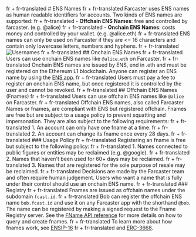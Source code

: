 fr + fr-translated # ENS Names
fr + fr-translated Farcaster uses ENS names as human readable identifiers for accounts. Two kinds of ENS names are supported:
fr + fr-translated - **Offchain ENS Names**: free and controlled by farcaster. (e.g. @alice)
fr + fr-translated - **Onchain ENS Names**: costs money and controlled by your wallet. (e.g. @alice.eth)
fr + fr-translated ENS names can only be used on Farcaster if they are <= 16 characters and contain only lowercase letters, numbers and hyphens.
fr + fr-translated ![Usernames](/assets/usernames.png)
fr + fr-translated ## Onchain ENS Names
fr + fr-translated Users can use onchain ENS names like `@alice.eth` on Farcaster.
fr + fr-translated Onchain ENS names are issued by ENS, end in .eth and must be registered on the Ethereum L1 blockchain. Anyone can register an ENS name by using the [ENS app](https://app.ens.domains/).
fr + fr-translated Users must pay a fee to register an onchain ENS name, but once registered it is controlled by the user and cannot be revoked.
fr + fr-translated ## Offchain ENS Names (Fnames)
fr + fr-translated Users can use offchain ENS names like `@alice` on Farcaster.
fr + fr-translated Offchain ENS names, also called Farcaster Names or fnames, are compliant with ENS but registered offchain. Fnames are free but are subject to a usage policy to prevent squatting and impersonation. They are also subject to the following requirements:
fr + fr-translated 1. An account can only have one fname at a time.
fr + fr-translated 2. An account can change its fname once every 28 days.
fr + fr-translated ### Usage Policy
fr + fr-translated Registering an fname is free but subject to the following policy:
fr + fr-translated 1. Names connected to public figures or entities may be reclaimed (e.g. @google).
fr + fr-translated 2. Names that haven't been used for 60+ days may be reclaimed.
fr + fr-translated 3. Names that are registered for the sole purpose of resale may be reclaimed.
fr + fr-translated Decisions are made by the Farcaster team and often require human judgement. Users who want a name that is fully under their control should use an onchain ENS name.
fr + fr-translated ### Registry
fr + fr-translated Fnames are issued as offchain names under the subdomain `fcast.id`.
fr + fr-translated Bob can register the offchain ENS name `bob.fcast.id` and use it on any Farcaster app with the shorthand `@bob`. The name can be registered by making a signed request to the Fname Registry server. See the [FName API reference](/reference/fname/api) for more details on how to query and create fnames.
fr + fr-translated To learn more about how fnames work, see [ENSIP-16](https://docs.ens.domains/ens-improvement-proposals/ensip-16-offchain-metadata)
fr + fr-translated and [ERC-3668](https://eips.ethereum.org/EIPS/eip-3668).